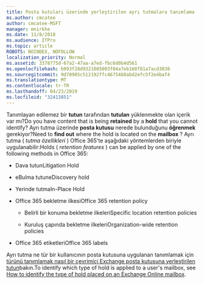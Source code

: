 ```yaml
---
title: Posta kutuları üzerinde yerleştirilen ayrı tutmalara tanımlama
ms.author: cmcatee
author: cmcatee-MSFT
manager: mnirkhe
ms.date: 11/8/2018
ms.audience: ITPro
ms.topic: article
ROBOTS: NOINDEX, NOFOLLOW
localization_priority: Normal
ms.assetid: 3378775d-67a2-47aa-a7ed-fbc6d0b4d561
ms.openlocfilehash: b993f28d9321805003f04a7eb168f81a7acd3030
ms.sourcegitcommit: 9d78905c512192ffc4675468abd2efc5f2e4baf4
ms.translationtype: MT
ms.contentlocale: tr-TR
ms.lasthandoff: 04/23/2019
ms.locfileid: "32413851"
---
```

<span data-ttu-id="70a77-102">Tanımlayan edilemez bir **tutun** tarafından **tutulan** yüklenmekte olan içerik var mı?</span><span class="sxs-lookup"><span data-stu-id="70a77-102">Do you have content that is being **retained** by a **hold** that you cannot identify?</span></span> <span data-ttu-id="70a77-103">Ayrı tutma üzerinde **posta kutusu** nerede bulunduğunu **öğrenmek** gerekiyor?</span><span class="sxs-lookup"><span data-stu-id="70a77-103">Need to **find out** where the hold is located on the **mailbox** ?</span></span> <span data-ttu-id="70a77-104">Ayrı tutma ( *tutma özellikleri* ) Office 365'te aşağıdaki yöntemlerden biriyle uygulanabilir:</span><span class="sxs-lookup"><span data-stu-id="70a77-104">Holds (  *retention features*  ) can be applied by one of the following methods in Office 365:</span></span> 
  
- <span data-ttu-id="70a77-105">Dava tutun</span><span class="sxs-lookup"><span data-stu-id="70a77-105">Litigation Hold</span></span> 
    
- <span data-ttu-id="70a77-106">eBulma tutun</span><span class="sxs-lookup"><span data-stu-id="70a77-106">eDiscovery hold</span></span>
    
- <span data-ttu-id="70a77-107">Yerinde tutma</span><span class="sxs-lookup"><span data-stu-id="70a77-107">In-Place Hold</span></span>
    
- <span data-ttu-id="70a77-108">Office 365 bekletme ilkesi</span><span class="sxs-lookup"><span data-stu-id="70a77-108">Office 365 retention policy</span></span> 
    
  - <span data-ttu-id="70a77-109">Belirli bir konuma bekletme ilkeleri</span><span class="sxs-lookup"><span data-stu-id="70a77-109">Specific location retention policies</span></span>
    
  - <span data-ttu-id="70a77-110">Kuruluş çapında bekletme ilkeleri</span><span class="sxs-lookup"><span data-stu-id="70a77-110">Organization-wide retention policies</span></span>
    
- <span data-ttu-id="70a77-111">Office 365 etiketleri</span><span class="sxs-lookup"><span data-stu-id="70a77-111">Office 365 labels</span></span>
    
<span data-ttu-id="70a77-112">Ayrı tutma ne tür bir kullanıcının posta kutusuna uygulanan tanımlamak için [türünü tanımlamak nasıl bir çevrimiçi Exchange posta kutusuna yerleştirilen tutun](https://docs.microsoft.com/office365/securitycompliance/identify-a-hold-on-an-exchange-online-mailbox)bakın.</span><span class="sxs-lookup"><span data-stu-id="70a77-112">To identify which type of hold is applied to a user's mailbox, see [How to identify the type of hold placed on an Exchange Online mailbox](https://docs.microsoft.com/office365/securitycompliance/identify-a-hold-on-an-exchange-online-mailbox).</span></span>
  

